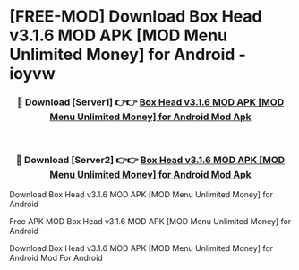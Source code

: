 # [FREE-MOD] Download Box Head v3.1.6 MOD APK [MOD Menu Unlimited Money] for Android - ioyvw


<div align="center">
<h3>🔴 Download [Server1] 👉👉 <a href="https://apk-comot.site?title=Box_Head_v3.1.6_MOD_APK_[MOD_Menu_Unlimited_Money]_for_Android">Box Head v3.1.6 MOD APK [MOD Menu Unlimited Money] for Android Mod Apk</a></h3><br>

<h3>🔴 Download [Server2] 👉👉 <a href="https://apk-comot.site?title=Box_Head_v3.1.6_MOD_APK_[MOD_Menu_Unlimited_Money]_for_Android">Box Head v3.1.6 MOD APK [MOD Menu Unlimited Money] for Android Mod Apk</a></h3>
</div>



Download Box Head v3.1.6 MOD APK [MOD Menu Unlimited Money] for Android 

Free APK MOD Box Head v3.1.6 MOD APK [MOD Menu Unlimited Money] for Android 

Download Box Head v3.1.6 MOD APK [MOD Menu Unlimited Money] for Android Mod For Android
